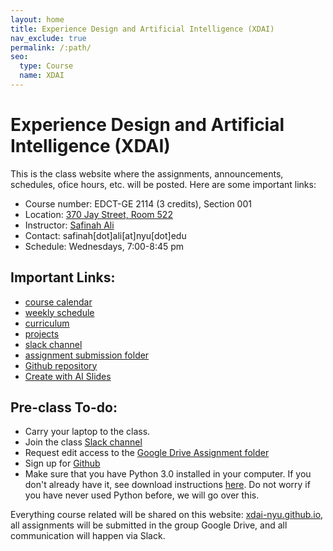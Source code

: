 ```yaml
---
layout: home
title: Experience Design and Artificial Intelligence (XDAI)
nav_exclude: true
permalink: /:path/
seo:
  type: Course
  name: XDAI
---
```


# Experience Design and Artificial Intelligence (XDAI)

This is the class website where the assignments, announcements, schedules, ofice hours, etc. will be posted. Here are some important links: 

- Course number: EDCT-GE 2114 (3 credits), Section 001
- Location: [370 Jay Street, Room 522](https://g.co/kgs/ZUeFPF3)
- Instructor: [Safinah Ali](https://steinhardt.nyu.edu/people/safinah-ali)
- Contact: safinah[dot]ali[at]nyu[dot]edu
- Schedule: Wednesdays, 7:00-8:45 pm

## Important Links:
- [course calendar](calendar.md)
- [weekly schedule](schedule.md)
- [curriculum](curriculum.md)
- [projects](projects.md)
- [slack channel](https://ectnyu.slack.com/archives/C08A4NVRWL8)
- [assignment submission folder](https://drive.google.com/drive/folders/10QJY4eDSQVoGuU9s-fj3FHR63pGw777z?usp=drive_link)
- [Github repository](https://github.com/xdai-nyu/xdai-nyu.github.io)
- [Create with AI Slides](https://docs.google.com/presentation/d/1BZOD8KtlNrZ89DCSSoH-4hadH3lGdMqV_q-9bUGR1Cc/edit?usp=sharing)

## Pre-class To-do: 
- Carry your laptop to the class. 
- Join the class [Slack channel](https://ectnyu.slack.com/archives/C08A4NVRWL8) 
- Request edit access to the [Google Drive Assignment folder](https://drive.google.com/drive/folders/10QJY4eDSQVoGuU9s-fj3FHR63pGw777z?usp=drive_link)
- Sign up for [Github](https://github.com)
- Make sure that you have Python 3.0 installed in your computer. If you don't already have it, see download instructions [here](https://www.python.org/downloads/). Do not worry if you have never used Python before, we will go over this. 

Everything course related will be shared on this website: [xdai-nyu.github.io](https://xdai-nyu.github.io), all assignments will be submitted in the group Google Drive, and all communication will happen via Slack. 
